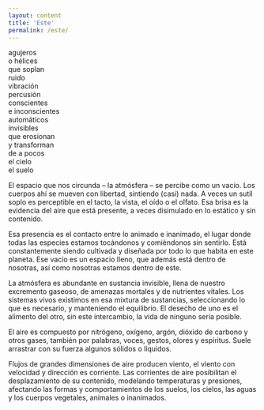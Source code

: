 ```yaml
---
layout: content
title: 'Este'
permalink: /este/
---
```

agujeros  
o hélices  
que soplan  
ruido  
vibración  
percusión  
conscientes  
e inconscientes  
automáticos  
invisibles  
que erosionan  
y transforman  
de a pocos  
el cielo  
el suelo

El espacio que nos circunda – la atmósfera – se percibe como un vacío. Los cuerpos ahí se mueven con libertad, sintiendo (casi) nada. A veces un sutil soplo es perceptible en el tacto, la vista, el oído o el olfato. Esa brisa es la evidencia del aire que está presente, a veces disimulado en lo estático y sin contenido.

Esa presencia es el contacto entre lo animado e inanimado, el lugar donde todas las especies estamos tocándonos y comiéndonos sin sentirlo. Está constantemente siendo cultivada y diseñada por todo lo que habita en este planeta. Ese vacío es un espacio lleno, que además está dentro de nosotras, así como nosotras estamos dentro de este.

La atmósfera es abundante en sustancia invisible, llena de nuestro excremento gaseoso, de amenazas mortales y de nutrientes vitales. Los sistemas vivos existimos en esa mixtura de sustancias, seleccionando lo que es necesario, y manteniendo el equilibrio. El desecho de uno es el alimento del otro, sin este intercambio, la vida de ninguno sería posible.

El aire es compuesto por nitrógeno, oxígeno, argón, dióxido de carbono y otros gases, también por palabras, voces, gestos, olores y espíritus. Suele arrastrar con su fuerza algunos sólidos o líquidos.

Flujos de grandes dimensiones de aire producen viento, el viento con velocidad y dirección es corriente. Las corrientes de aire posibilitan el desplazamiento de su contenido, modelando temperaturas y presiones, afectando las formas y comportamientos de los suelos, los cielos, las aguas y los cuerpos vegetales, animales o inanimados.
